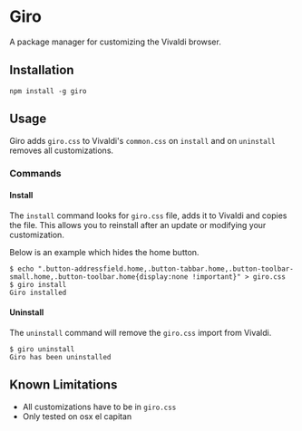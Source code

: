 # Giro
A package manager for customizing the Vivaldi browser.

## Installation

`npm install -g giro`

## Usage

Giro adds `giro.css` to Vivaldi's `common.css` on `install` and on `uninstall` removes all customizations.

### Commands

#### Install

The `install` command looks for `giro.css` file, adds it to Vivaldi and copies the file. This allows you to reinstall after an update or modifying your customization.

Below is an example which hides the home button.

```
$ echo ".button-addressfield.home,.button-tabbar.home,.button-toolbar-small.home,.button-toolbar.home{display:none !important}" > giro.css
$ giro install
Giro installed
```

#### Uninstall

The `uninstall` command will remove the `giro.css` import from Vivaldi.

```
$ giro uninstall
Giro has been uninstalled
```

## Known Limitations

- All customizations have to be in `giro.css`
- Only tested on osx el capitan
